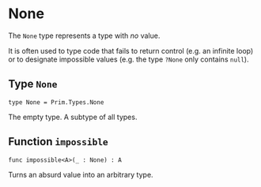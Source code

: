 # None
 The `None` type represents a type with _no_ value.

 It is often used to type code that fails to return control (e.g. an infinite loop)
 or to designate impossible values (e.g. the type `?None` only contains `null`).

## Type `None`
``` motoko no-repl
type None = Prim.Types.None
```

 The empty type. A subtype of all types.

## Function `impossible`
``` motoko no-repl
func impossible<A>(_ : None) : A
```

 Turns an absurd value into an arbitrary type.
